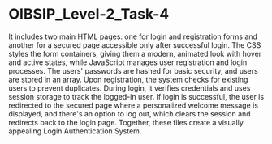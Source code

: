 # OIBSIP_Level-2_Task-4
It includes two main HTML pages: one for login and registration forms and another for a secured page accessible only after successful login. The CSS styles the form containers, giving them a modern, animated look with hover and active states, while JavaScript manages user registration and login processes. The users' passwords are hashed for basic security, and users are stored in an array. Upon registration, the system checks for existing users to prevent duplicates. During login, it verifies credentials and uses session storage to track the logged-in user. If login is successful, the user is redirected to the secured page where a personalized welcome message is displayed, and there's an option to log out, which clears the session and redirects back to the login page. Together, these files create a visually appealing Login Authentication System.
